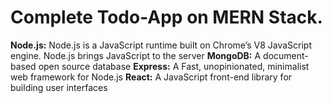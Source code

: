 # Complete Todo-App on MERN Stack.

**Node.js:** Node.js is a JavaScript runtime built on Chrome’s V8 JavaScript engine. Node.js brings JavaScript to the server
**MongoDB:** A document-based open source database
**Express:** A Fast, unopinionated, minimalist web framework for Node.js
**React:** A JavaScript front-end library for building user interfaces
